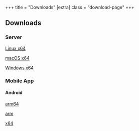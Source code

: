 +++
title = "Downloads"
[extra]
class = "download-page"
+++
## Downloads

### Server
[Linux x64](https://ci.maxjoehnk.me/job/rustic/job/packaging/job/master/lastSuccessfulBuild/artifact/rustic-linux.zip)

[macOS x64](https://ci.maxjoehnk.me/job/rustic/job/packaging/job/master/lastSuccessfulBuild/artifact/rustic-macos.zip)

[Windows x64](https://ci.maxjoehnk.me/job/rustic/job/packaging/job/master/lastSuccessfulBuild/artifact/rustic-windows.zip)

### Mobile App

#### Android

[arm64](https://ci.maxjoehnk.me/job/rustic/job/flutter-app/job/master/lastSuccessfulBuild/artifact/SignApksBuilder-out/android-keystore/rustic%20release%20key/app-arm64-v8a-release-unsigned.apk/app-arm64-v8a-release.apk)

[arm](https://ci.maxjoehnk.me/job/rustic/job/flutter-app/job/master/lastSuccessfulBuild/artifact/SignApksBuilder-out/android-keystore/rustic%20release%20key/app-armeabi-v7a-release-unsigned.apk/app-armeabi-v7a-release.apk)

[x64](https://ci.maxjoehnk.me/job/rustic/job/flutter-app/job/master/lastSuccessfulBuild/artifact/SignApksBuilder-out/android-keystore/rustic%20release%20key/app-x86_64-release-unsigned.apk/app-x86_64-release.apk)
